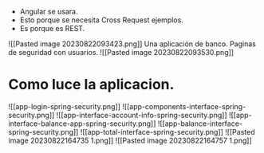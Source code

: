 * Angular se usara.
* Esto porque se necesita Cross Request ejemplos.
* Es porque es REST.

![[Pasted image 20230822093423.png]]
Una aplicación de banco.
Paginas de seguridad con usuarios.
![[Pasted image 20230822093530.png]]

# Como luce la aplicacion.

![[app-login-spring-security.png]]
![[app-components-interface-spring-security.png]]
![[app-interface-account-info-spring-security.png]]
![[app-interface-balance-app-spring-security.png]]
![[app-balance-interface-spring-security.png]]
![[app-total-interface-spring-security.png]]
![[Pasted image 20230822164735 1.png]]
![[Pasted image 20230822164757 1.png]]





